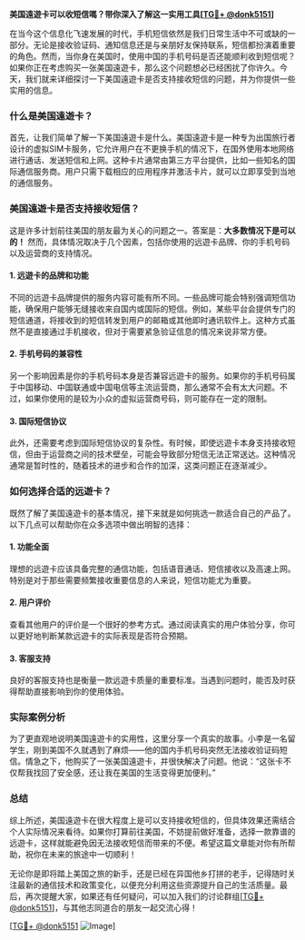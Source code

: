 **美国遠遊卡可以收短信嗎？带你深入了解这一实用工具[[TG💪+ @donk5151](https://t.me/s/donk5151)]**

在当今这个信息化飞速发展的时代，手机短信依然是我们日常生活中不可或缺的一部分。无论是接收验证码、通知信息还是与亲朋好友保持联系，短信都扮演着重要的角色。然而，当你身在美国时，使用中国的手机号码是否还能顺利收到短信呢？如果你正在考虑购买一张美国遠遊卡，那么这个问题想必已经困扰了你许久。今天，我们就来详细探讨一下美国遠遊卡是否支持接收短信的问题，并为你提供一些实用的信息。

### 什么是美国遠遊卡？

首先，让我们简单了解一下美国遠遊卡是什么。美国遠遊卡是一种专为出国旅行者设计的虚拟SIM卡服务，它允许用户在不更换手机的情况下，在国外使用本地网络进行通话、发送短信和上网。这种卡片通常由第三方平台提供，比如一些知名的国际通信服务商。用户只需下载相应的应用程序并激活卡片，就可以立即享受到当地的通信服务。

### 美国遠遊卡是否支持接收短信？

这是许多计划前往美国的朋友最为关心的问题之一。答案是：**大多数情况下是可以的！** 然而，具体情况取决于几个因素，包括你使用的远遊卡品牌、你的手机号码以及运营商的支持情况。

#### 1. 远遊卡的品牌和功能

不同的远遊卡品牌提供的服务内容可能有所不同。一些品牌可能会特别强调短信功能，确保用户能够无缝接收来自国内或国际的短信。例如，某些平台会提供专门的短信通道，将接收到的短信转发到用户的邮箱或其他即时通讯软件上。这种方式虽然不是直接通过手机接收，但对于需要紧急验证信息的情况来说非常方便。

#### 2. 手机号码的兼容性

另一个影响因素是你的手机号码本身是否兼容远遊卡的服务。如果你的手机号码属于中国移动、中国联通或中国电信等主流运营商，那么通常不会有太大问题。不过，如果你使用的是较为小众的虚拟运营商号码，则可能存在一定的限制。

#### 3. 国际短信协议

此外，还需要考虑到国际短信协议的复杂性。有时候，即使远遊卡本身支持接收短信，但由于运营商之间的技术壁垒，可能会导致部分短信无法正常送达。这种情况通常是暂时性的，随着技术的进步和合作的加深，这类问题正在逐渐减少。

### 如何选择合适的远遊卡？

既然了解了美国遠遊卡的基本情况，接下来就是如何挑选一款适合自己的产品了。以下几点可以帮助你在众多选项中做出明智的选择：

#### 1. 功能全面

理想的远遊卡应该具备完整的通信功能，包括语音通话、短信接收以及高速上网。特别是对于那些需要频繁接收重要信息的人来说，短信功能尤为重要。

#### 2. 用户评价

查看其他用户的评价是一个很好的参考方式。通过阅读真实的用户体验分享，你可以更好地判断某款远遊卡的实际表现是否符合预期。

#### 3. 客服支持

良好的客服支持也是衡量一款远遊卡质量的重要标准。当遇到问题时，能否及时获得帮助直接影响到你的使用体验。

### 实际案例分析

为了更直观地说明美国遠遊卡的实用性，这里分享一个真实的故事。小李是一名留学生，刚到美国不久就遇到了麻烦——他的国内手机号码突然无法接收验证码短信。情急之下，他购买了一张美国遠遊卡，并很快解决了问题。他说：“这张卡不仅帮我找回了安全感，还让我在美国的生活变得更加便利。”

### 总结

综上所述，美国遠遊卡在很大程度上是可以支持接收短信的，但具体效果还需结合个人实际情况来看待。如果你打算前往美国，不妨提前做好准备，选择一款靠谱的远遊卡，这样就能避免因无法接收短信而带来的不便。希望这篇文章能对你有所帮助，祝你在未来的旅途中一切顺利！

无论你是即将踏上美国之旅的新手，还是已经在异国他乡打拼的老手，记得随时关注最新的通信技术和政策变化，以便充分利用这些资源提升自己的生活质量。最后，再次提醒大家，如果还有任何疑问，可以加入我们的讨论群组[[TG💪+ @donk5151](https://t.me/s/donk5151)]，与其他志同道合的朋友一起交流心得！

[[TG💪+ @donk5151](https://t.me/s/donk5151) ![Image](https://i.postimg.cc/rwNCRYN7/Snipaste-2025-04-30-17-27-05.png)]